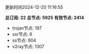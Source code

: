 更新时间2024-12-20 11:16:55

**总订阅: 22**
**总节点: 5925**
**有效节点: 2414**
- trojan节点: 197
- ssr节点: 6
- ss节点: 904
- v2ray节点: 1307
